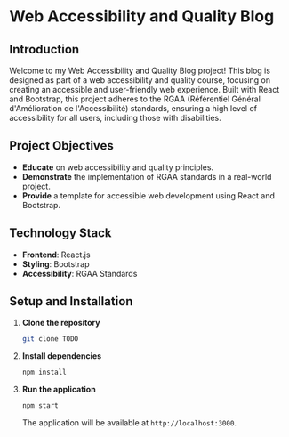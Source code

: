 # Web Accessibility and Quality Blog

## Introduction

Welcome to my Web Accessibility and Quality Blog project! This blog is designed as part of a web accessibility and quality course, focusing on creating an accessible and user-friendly web experience. Built with React and Bootstrap, this project adheres to the RGAA (Référentiel Général d'Amélioration de l'Accessibilité) standards, ensuring a high level of accessibility for all users, including those with disabilities.

## Project Objectives

- **Educate** on web accessibility and quality principles.
- **Demonstrate** the implementation of RGAA standards in a real-world project.
- **Provide** a template for accessible web development using React and Bootstrap.

## Technology Stack

- **Frontend**: React.js
- **Styling**: Bootstrap
- **Accessibility**: RGAA Standards

## Setup and Installation

1. **Clone the repository**

    ```bash
    git clone TODO
    ```

2. **Install dependencies**

    ```bash
    npm install
    ```

3. **Run the application**

    ```bash
    npm start
    ```

   The application will be available at `http://localhost:3000`.